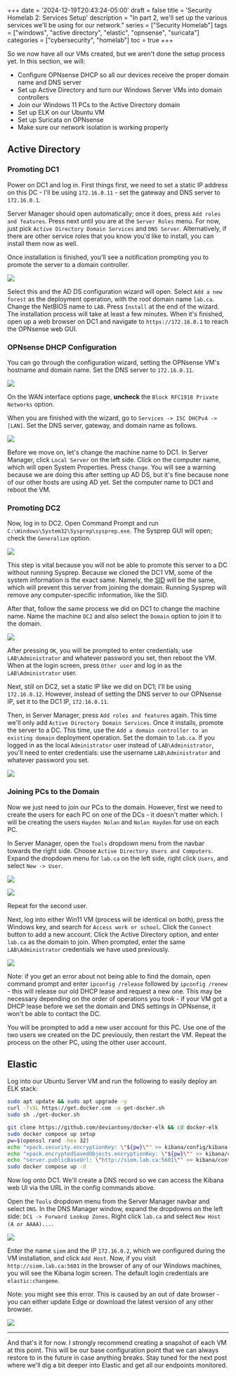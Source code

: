 +++
date = '2024-12-19T20:43:24-05:00'
draft = false
title = 'Security Homelab 2: Services Setup'
description = "In part 2, we'll set up the various services we'll be using for our network."
series = ["Security Homelab"]
tags = ["windows", "active directory", "elastic", "opnsense", "suricata"]
categories = ["cybersecurity", "homelab"]
toc = true
+++

<!--more-->

So we now have all our VMs created, but we aren't done the setup process yet. In this section, we will:

- Configure OPNsense DHCP so all our devices receive the proper domain name and DNS server
- Set up Active Directory and turn our Windows Server VMs into domain controllers
- Join our Windows 11 PCs to the Active Directory domain
- Set up ELK on our Ubuntu VM
- Set up Suricata on OPNsense
- Make sure our network isolation is working properly

## Active Directory

### Promoting DC1

Power on DC1 and log in. First things first, we need to set a static IP address on this DC - I'll be using `172.16.0.11` - set the gateway and DNS server to `172.16.0.1`. 

Server Manager should open automatically; once it does, press `Add roles and features`. Press next until you are at the `Server Roles` menu. For now, just pick `Active Directory Domain Services` and `DNS Server`. Alternatively, if there are other service roles that you know you'd like to install, you can install them now as well.

Once installation is finished, you'll see a notification prompting you to promote the server to a domain controller. 

![](SecLab_promote.png)

Select this and the AD DS configuration wizard will open. Select `Add a new forest` as the deployment operation, with the root domain name `lab.ca`. Change the NetBIOS name to `LAB`. Press `Install` at the end of the wizard. The installation process will take at least a few minutes. When it's finished, open up a web browser on DC1 and navigate to `https://172.16.0.1` to reach the OPNsense web GUI. 
### OPNsense DHCP Configuration

You can go through the configuration wizard, setting the OPNsense VM's hostname and domain name. Set the DNS server to `172.16.0.11`. 

![](SecLab_opn1.png)

On the WAN interface options page, **uncheck** the `Block RFC1918 Private Networks` option. 

When you are finished with the wizard, go to `Services -> ISC DHCPv4 -> [LAN]`. Set the DNS server, gateway, and domain name as follows.

![](SecLab_dhcp.png)

Before we move on, let's change the machine name to DC1. In Server Manager, click `Local Server` on the left side. Click on the computer name, which will open System Properties. Press `Change`. You will see a warning because we are doing this after setting up AD DS, but it's fine because none of our other hosts are using AD yet. Set the computer name to DC1 and reboot the VM.

### Promoting DC2

Now, log in to DC2. Open Command Prompt and run `C:\Windows\System32\Sysprep\sysprep.exe`. The Sysprep GUI will open; check the `Generalize` option.

![](SecLab_sysprep.png)

This step is vital because you will not be able to promote this server to a DC without running Sysprep. Because we cloned the DC1 VM, some of the system information is the exact same. Namely, the [SID](https://learn.microsoft.com/en-us/windows-server/identity/ad-ds/manage/understand-security-identifiers) will be the same, which will prevent this server from joining the domain. Running Sysprep will remove any computer-specific information, like the SID. 

After that, follow the same process we did on DC1 to change the machine name. Name the machine `DC2` and also select the `Domain` option to join it to the domain.

![](SecLab_domjoin.png)

After pressing `OK`, you will be prompted to enter credentials; use `LAB\Administrator` and whatever password you set, then reboot the VM. When at the login screen, press `Other user` and log in as the `LAB\Administrator` user.

Next, still on DC2, set a static IP like we did on DC1; I'll be using `172.16.0.12`. However, instead of setting the DNS server to our OPNsense IP, set it to the DC1 IP, `172.16.0.11`.

Then, in Server Manager, press `Add roles and features` again. This time we'll only add `Active Directory Domain Services`. Once it installs, promote the server to a DC. This time, use the `Add a domain controller to an existing domain` deployment operation. Set the domain to `lab.ca`. If you logged in as the local `Administrator` user instead of `LAB\Administrator`, you'll need to enter credentials: use the username `LAB\Administrator` and whatever password you set.

![](SecLab_creds.png)

### Joining PCs to the Domain

Now we just need to join our PCs to the domain. However, first we need to create the users for each PC on one of the DCs - it doesn't matter which. I will be creating the users `Hayden Nolan` and `Nolan Hayden` for use on each PC.

In Server Manager, open the `Tools` dropdown menu from the navbar towards the right side. Choose `Active Directory Users and Computers`. Expand the dropdown menu for `lab.ca` on the left side, right click `Users`, and select `New -> User`.

![](SecLab_useradd.png)

![](SecLab_useradd2.png)

Repeat for the second user.

Next, log into either Win11 VM (process will be identical on both), press the Windows key, and search for `Access work or school`. Click the `Connect` button to add a new account. Click the Active Directory option, and enter `lab.ca` as the domain to join. When prompted, enter the same `LAB\Administrator` credentials we have used previously.

![](SecLab_domjoin2.png)

Note: if you get an error about not being able to find the domain, open command prompt and enter `ipconfig /release` followed by `ipconfig /renew` - this will release our old DHCP lease and request a new one. This may be necessary depending on the order of operations you took - if your VM got a DHCP lease before we set the domain and DNS settings in OPNsense, it won't be able to contact the DC.

You will be prompted to add a new user account for this PC. Use one of the two users we created on the DC previously, then restart the VM. Repeat the process on the other PC, using the other user account.

## Elastic

Log into our Ubuntu Server VM and run the following to easily deploy an ELK stack:
```bash
sudo apt update && sudo apt upgrade -y
curl -fsSL https://get.docker.com -o get-docker.sh
sudo sh ./get-docker.sh

git clone https://github.com/deviantony/docker-elk && cd docker-elk
sudo docker compose up setup
pw=$(openssl rand -hex 32)
echo "xpack.security.encryptionKey: \"${pw}\"" >> kibana/config/kibana.yml
echo "xpack.encryptedSavedObjects.encryptionKey: \"${pw}\"" >> kibana/config/kibana.yml
echo "server.publicBaseUrl: \"http://siem.lab.ca:5601\"" >> kibana/config/kibana.yml
sudo docker compose up -d
```

Now log onto DC1. We'll create a DNS record so we can access the Kibana web UI via the URL in the config commands above. 

Open the `Tools` dropdown menu from the Server Manager navbar and select `DNS`. In the DNS Manager window, expand the dropdowns on the left side: `DC1 -> Forward Lookup Zones`. Right click `lab.ca` and select `New Host (A or AAAA)...`.

![](SecLab_dns.png)

Enter the name `siem` and the IP `172.16.0.2`, which we configured during the VM installation, and click `Add Host`. Now, if you visit `http://siem.lab.ca:5601` in the browser of any of our Windows machines, you will see the Kibana login screen. The default login credentials are `elastic:changeme`.

Note: you might see this error. This is caused by an out of date browser - you can either update Edge or download the latest version of any other browser.

![](SecLab_kibanaerror.png)

---

And that's it for now. I strongly recommend creating a snapshot of each VM at this point. This will be our base configuration point that we can always restore to in the future in case anything breaks. Stay tuned for the next post where we'll dig a bit deeper into Elastic and get all our endpoints monitored. 
